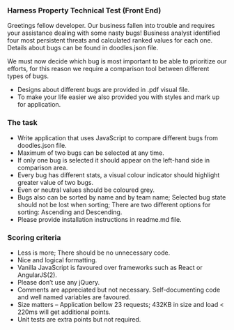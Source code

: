 ### Harness Property Technical Test (Front End)

Greetings fellow developer. Our business fallen into trouble and requires your assistance dealing with some nasty bugs! Business analyst identified four most persistent threats and calculated ranked values for each one. Details about bugs can be found in doodles.json file.

We must now decide which bug is most important to be able to prioritize our efforts, for this reason we require a comparison tool between different types of bugs.

*	Designs about different bugs are provided in .pdf visual file.
*	To make your life easier we also provided you with styles and mark up for application.

### The task
*	Write application that uses JavaScript to compare different bugs from doodles.json file.
*	Maximum of two bugs can be selected at any time.
*	If only one bug is selected it should appear on the left-hand side in comparison area.
*	Every bug has different stats, a visual colour indicator should highlight greater value of two bugs.
*	Even or neutral values should be coloured grey.
*	Bugs also can be sorted by name and by team name; Selected bug state should not be lost when sorting; There are two different options for sorting: Ascending and Descending.
*	Please provide installation instructions in readme.md file.
### Scoring criteria
*	Less is more; There should be no unnecessary code.
*	Nice and logical formatting.
*	Vanilla JavaScript is favoured over frameworks such as React or AngularJS(2).
*	Please don’t use any jQuery.
*	Comments are appreciated but not necessary. Self-documenting code and well named variables are favoured.
*	Size matters – Application bellow 23 requests; 432KB in size and load < 220ms will get additional points.
*	Unit tests are extra points but not required.
